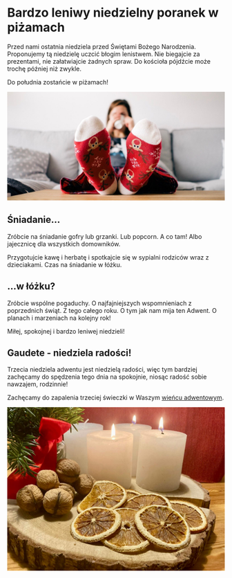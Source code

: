 # Bardzo leniwy niedzielny poranek w piżamach

Przed nami ostatnia niedziela przed Świętami Bożego Narodzenia. Proponujemy tą niedzielę uczcić błogim lenistwem. Nie biegajcie za prezentami, nie załatwiajcie żadnych spraw. Do kościoła pójdźcie może trochę później niż zwykle.

Do południa zostańcie w piżamach!

![Zdjęcie](/img/2020-12-20.jpg)

## Śniadanie…

Zróbcie na śniadanie gofry lub grzanki. Lub popcorn. A co tam! Albo jajecznicę dla wszystkich domowników.

Przygotujcie kawę i herbatę i spotkajcie się w sypialni rodziców wraz z dzieciakami. Czas na śniadanie w łóżku.

## …w łóżku?

Zróbcie wspólne pogaduchy. O najfajniejszych wspomnieniach z poprzednich świąt. Z tego całego roku. O tym jak nam mija ten Adwent. O planach i marzeniach na kolejny rok!

Miłej, spokojnej i bardzo leniwej niedzieli!

## Gaudete - niedziela radości!

Trzecia niedziela adwentu jest niedzielą radości, więc tym bardziej zachęcamy do spędzenia tego dnia na spokojnie, niosąc radość sobie nawzajem, rodzinnie!

Zachęcamy do zapalenia trzeciej świeczki w Waszym [wieńcu adwentowym](/wieniec/).

![Wieniec](/img/wieniec-3.jpg)